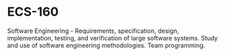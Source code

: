 # ECS-160
Software Engineering - Requirements, specification, design, implementation, testing, and verification of large software systems. Study and use of software engineering methodologies. Team programming.
